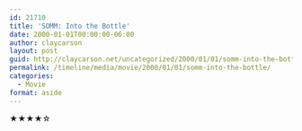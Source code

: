 ```yaml
---
id: 21710
title: 'SOMM: Into the Bottle'
date: 2000-01-01T00:00:00-06:00
author: claycarson
layout: post
guid: http://claycarson.net/uncategorized/2000/01/01/somm-into-the-bottle/
permalink: /timeline/media/movie/2000/01/01/somm-into-the-bottle/
categories:
  - Movie
format: aside
---
```

<div class="media-details"></div>

<div class="media-creator"></div>

<div class="media-rating">★★★★☆</div>